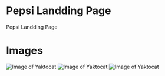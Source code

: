 # Pepsi Landding Page
 Pepsi Landding Page

 # Images
 ![Image of Yaktocat](https://github.com/diegocosta-dev/WebDesign/PepsiLandingPage/images/GitImage/01.jpg)
 ![Image of Yaktocat](https://github.com/diegocosta-dev/WebDesign/PepsiLandingPage/images/GitImage/02.jpg)
 ![Image of Yaktocat](https://github.com/diegocosta-dev/WebDesign/PepsiLandingPage/images/GitImage/03.jpg)